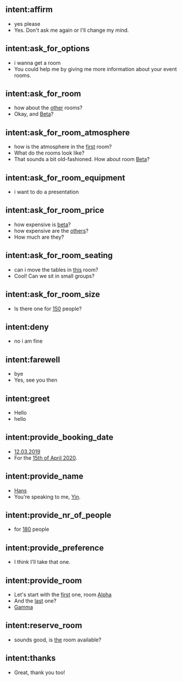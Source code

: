 ## intent:affirm
- yes please
- Yes. Don't ask me again or I'll change my mind.

## intent:ask_for_options
- i wanna get a room
- You could help me by giving me more information about your event rooms.

## intent:ask_for_room
- how about the [other](room) rooms?
- Okay, and [Beta](room)?

## intent:ask_for_room_atmosphere
- how is the atmosphere in the [first](room) room?
- What do the rooms look like?
- That sounds a bit old-fashioned. How about room [Beta](room)?

## intent:ask_for_room_equipment
- i want to do a presentation

## intent:ask_for_room_price
- how expensive is [beta](room)?
- how expensive are the [others](room)?
- How much are they?

## intent:ask_for_room_seating
- can i move the tables in [this](room) room?
- Cool! Can we sit in small groups?

## intent:ask_for_room_size
- Is there one for [150](nr_of_people) people?

## intent:deny
- no i am fine

## intent:farewell
- bye
- Yes, see you then

## intent:greet
- Hello
- hello

## intent:provide_booking_date
- [12.03.2019](date)
- For the [15th of April 2020](date).

## intent:provide_name
- [Hans](name)
- You're speaking to me, [Yin](name).

## intent:provide_nr_of_people
- for [180](nr_of_people) people

## intent:provide_preference
- I think I'll take that one. 

## intent:provide_room
- Let's start with the [first](room) one, room [Alpha](room)
- And the [last](room) one?
- [Gamma](room)

## intent:reserve_room
- sounds good, is [the](room) room available?

## intent:thanks
- Great, thank you too!
